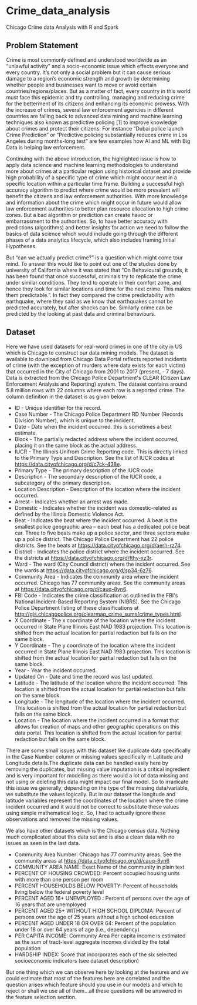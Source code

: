 # Crime_data_analysis
Chicago Crime data Analysis with R and Spark

## Problem Statement
Crime is most commonly defined and understood worldwide as an “unlawful activity” and a socio-economic issue which effects everyone and every country. It’s not only a social problem but it can cause serious damage to a region’s economic strength and growth by determining whether people and businesses want to move or avoid certain countries/regions/places. But as a matter of fact, every country in this world must face this epidemic and try controlling, managing and reducing crime for the betterment of its citizens and enhancing its economic prowess.  With the increase of crimes, several law enforcement agencies in different countries are falling back to advanced data mining and machine learning techniques also known as predictive policing [1] to improve knowledge about crimes and protect their citizens. For instance “Dubai police launch Crime Prediction” or “Predictive policing substantially reduces crime in Los Angeles during months-long test” are few examples how AI and ML with Big Data is helping law enforcement.

Continuing with the above introduction, the highlighted issue is how to apply data science and machine learning methodologies to understand more about crimes at a particular region using historical dataset and provide high probability of a specific type of crime which might occur next in a specific location within a particular time frame. Building a successful high accuracy algorithm to predict where crime would be more prevalent will benefit the citizens and law enforcement authorities. With more knowledge and information about the crime which might occur in future would allow law enforcement authorities to better plan resource allocation to high crime zones. But a bad algorithm or prediction can create havoc or embarrassment to the authorities. So, to have better accuracy with predictions (algorithms) and better insights for action we need to follow the basics of data science which would include going through the different phases of a data analytics lifecycle, which also includes framing Initial Hypotheses.

But “can we actually predict crime?” is a question which might come tour mind. To answer this would like to point out one of the studies done by university of California where it was stated that “On Behavioural grounds, it has been found that once successful, criminals try to replicate the crime under similar conditions. They tend to operate in their comfort zone, and hence they look for similar locations and time for the next crime. This makes them predictable.”. In fact they compared the crime predictability with earthquake, where they said as we know that earthquakes cannot be predicted accurately, but after shocks can be. Similarly crime can be predicted by the looking at past data and criminal behaviours.

## Dataset
Here we have used datasets for real-word crimes in one of the city in US which is Chicago to construct our data mining models. The dataset is available to download from Chicago Data Portal reflects reported incidents of crime (with the exception of murders where data exists for each victim) that occurred in the City of Chicago from 2001 to 2017 (present, - 7 days). Data is extracted from the Chicago Police Department's CLEAR (Citizen Law Enforcement Analysis and Reporting) system. The dataset contains around 5.8 million rows with 22 columns where each row is a reported crime. The column definition in the dataset is as given below:
-	ID - Unique identifier for the record.
-	Case Number - The Chicago Police Department RD Number (Records Division Number), which is unique to the incident.
-	Date - Date when the incident occurred. this is sometimes a best estimate.
-	Block - The partially redacted address where the incident occurred, placing it on the same block as the actual address.
-	IUCR - The Illinois Unifrom Crime Reporting code. This is directly linked to the Primary Type and Description. See the list of IUCR codes at https://data.cityofchicago.org/d/c7ck-438e.
-	Primary Type - The primary description of the IUCR code.
-	Description - The secondary description of the IUCR code, a subcategory of the primary description.
-	Location Description - Description of the location where the incident occurred.
-	Arrest - Indicates whether an arrest was made.
-	Domestic - Indicates whether the incident was domestic-related as defined by the Illinois Domestic Violence Act.
-	Beat - Indicates the beat where the incident occurred. A beat is the smallest police geographic area – each beat has a dedicated police beat car. Three to five beats make up a police sector, and three sectors make up a police district. The Chicago Police Department has 22 police districts. See the beats at   https://data.cityofchicago.org/d/aerh-rz74.
-	District - Indicates the police district where the incident occurred. See the districts at https://data.cityofchicago.org/d/fthy-xz3r.
-	 Ward - The ward (City Council district) where the incident occurred. See the wards at https://data.cityofchicago.org/d/sp34-6z76.
-	Community Area - Indicates the community area where the incident occurred. Chicago has 77 community areas. See the community areas at https://data.cityofchicago.org/d/cauq-8yn6.
-	FBI Code - Indicates the crime classification as outlined in the FBI's National Incident-Based Reporting System (NIBRS). See the Chicago Police Department listing of these classifications at http://gis.chicagopolice.org/clearmap_crime_sums/crime_types.html.
-	X Coordinate - The x coordinate of the location where the incident occurred in State Plane Illinois East NAD 1983 projection. This location is shifted from the actual location for partial redaction but falls on the same block.
-	 Y Coordinate - The y coordinate of the location where the incident occurred in State Plane Illinois East NAD 1983 projection. This location is shifted from the actual location for partial redaction but falls on the same block.
-	Year - Year the incident occurred.
-	 Updated On - Date and time the record was last updated.
-	 Latitude - The latitude of the location where the incident occurred. This location is shifted from the actual location for partial redaction but falls on the same block.
-	Longitude - The longitude of the location where the incident occurred. This location is shifted from the actual location for partial redaction but falls on the same block.
-	Location - The location where the incident occurred in a format that allows for creation of maps and other geographic operations on this data portal. This location is shifted from the actual location for partial redaction but falls on the same block.

There are some small issues with this dataset like duplicate data specifically in the Case Number column or missing values specifically in Latitude and Longitude details.The duplicate data can be handled easily here by removing the duplicates, but missing value imputation is a critical ingredient and is very important for modelling as there would a lot of data missing and not using or deleting this data might impact our final model. So to irradicate this issue we generally, depending on the type of the missing data/variable, we substitute the values logically. But in our dataset the longitude and latitude variables represent the coordinates of the location where the crime incident occurred and it would  not be correct to substitute these values using simple mathematical logic. So, I had to actually ignore these observations and removed the missing values.

We also have other datasets which is the Chicago census data. Nothing much complicated about this data set and is also a clean data with no issues as seen in the last data. 

-	Community Area Number: Chicago has 77 community areas. See the community areas at https://data.cityofchicago.org/d/cauq-8yn6
-	COMMUNITY AREA NAME: Exact Name of the community in plain text	
-	PERCENT OF HOUSING CROWDED: Percent occupied housing units with more than one person per room
-	PERCENT HOUSEHOLDS BELOW POVERTY: Percent of households living below the federal poverty level
-	PERCENT AGED 16+ UNEMPLOYED : Percent of persons over the age of 16 years that are unemployed
-	PERCENT AGED 25+ WITHOUT HIGH SCHOOL DIPLOMA: Percent of persons over the age of 25 years without a high school education
-	PERCENT AGED UNDER 18 OR OVER 64: Percent of the population under 18 or over 64 years of age (i.e., dependency)
-	PER CAPITA INCOME: Community Area Per capita income is estimated as the sum of tract-level aggregate incomes divided by the total population
-	HARDSHIP INDEX: Score that incorporates each of the six selected socioeconomic indicators (see dataset description)

But one thing which we can observe  here by looking at the features and we could estimate that most of the features here are correlated and the question arises which feature should you use in our models and which to reject or shall we use all of them...all these questions will be answered in the feature selection section. 

